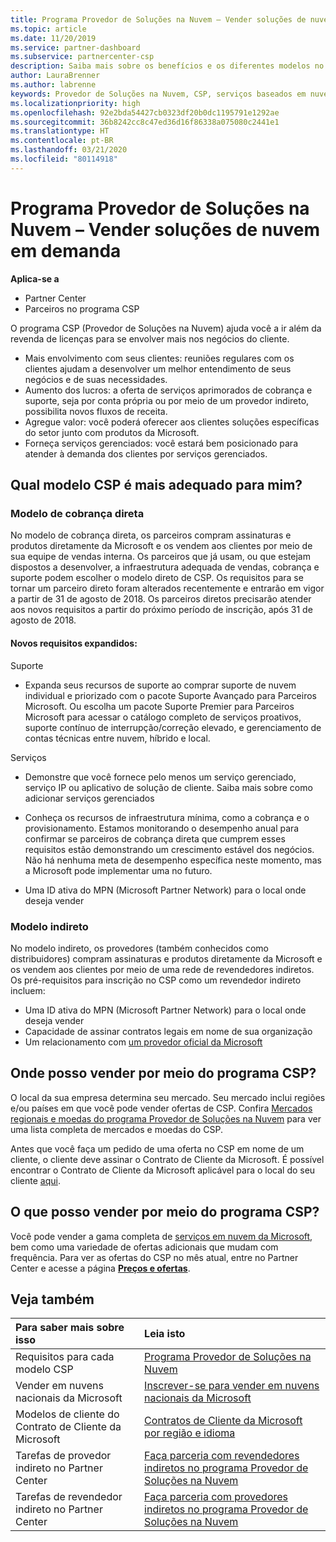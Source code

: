 ```yaml
---
title: Programa Provedor de Soluções na Nuvem – Vender soluções de nuvem em demanda | Partner Center
ms.topic: article
ms.date: 11/20/2019
ms.service: partner-dashboard
ms.subservice: partnercenter-csp
description: Saiba mais sobre os benefícios e os diferentes modelos no programa Provedor de Soluções na Nuvem que ajudam sua empresa a crescer com novos clientes e novas competências.
author: LauraBrenner
ms.author: labrenne
keywords: Provedor de Soluções na Nuvem, CSP, serviços baseados em nuvem, Azure, Office 365, Dynamics, parceiro CSP, vender no CSP, parceiro direto, parceiro CSP direto, revendedor CSP indireto, CSP direto, CSP indireto, modelo direto, modelo indireto, revendedor indireto, provedor indireto, provedor, distribuidor, programa provedor de soluções na nuvem
ms.localizationpriority: high
ms.openlocfilehash: 92e2bda54427cb0323df20b0dc1195791e1292ae
ms.sourcegitcommit: 36b8242cc8c47ed36d16f86338a075080c2441e1
ms.translationtype: HT
ms.contentlocale: pt-BR
ms.lasthandoff: 03/21/2020
ms.locfileid: "80114918"
---
```

# <a name="cloud-solution-provider-program---selling-in-demand-cloud-solutions"></a>Programa Provedor de Soluções na Nuvem – Vender soluções de nuvem em demanda 

**Aplica-se a**

- Partner Center
- Parceiros no programa CSP

O programa CSP (Provedor de Soluções na Nuvem) ajuda você a ir além da revenda de licenças para se envolver mais nos negócios do cliente.
 
- Mais envolvimento com seus clientes: reuniões regulares com os clientes ajudam a desenvolver um melhor entendimento de seus negócios e de suas necessidades.
- Aumento dos lucros: a oferta de serviços aprimorados de cobrança e suporte, seja por conta própria ou por meio de um provedor indireto, possibilita novos fluxos de receita.  
- Agregue valor: você poderá oferecer aos clientes soluções específicas do setor junto com produtos da Microsoft.
- Forneça serviços gerenciados: você estará bem posicionado para atender à demanda dos clientes por serviços gerenciados. 

## <a name="which-csp-model-is-best-for-me"></a>Qual modelo CSP é mais adequado para mim?

### <a name="direct-bill-model"></a>Modelo de cobrança direta

 No modelo de cobrança direta, os parceiros compram assinaturas e produtos diretamente da Microsoft e os vendem aos clientes por meio de sua equipe de vendas interna. Os parceiros que já usam, ou que estejam dispostos a desenvolver, a infraestrutura adequada de vendas, cobrança e suporte podem escolher o modelo direto de CSP. Os requisitos para se tornar um parceiro direto foram alterados recentemente e entrarão em vigor a partir de 31 de agosto de 2018. Os parceiros diretos precisarão atender aos novos requisitos a partir do próximo período de inscrição, após 31 de agosto de 2018.


#### <a name="new-expanded-requirements"></a>Novos requisitos expandidos:

Suporte
- Expanda seus recursos de suporte ao comprar suporte de nuvem individual e priorizado com o pacote Suporte Avançado para Parceiros Microsoft. Ou escolha um pacote Suporte Premier para Parceiros Microsoft para acessar o catálogo completo de serviços proativos, suporte contínuo de interrupção/correção elevado, e gerenciamento de contas técnicas entre nuvem, híbrido e local. 

Serviços

- Demonstre que você fornece pelo menos um serviço gerenciado, serviço IP ou aplicativo de solução de cliente. Saiba mais sobre como adicionar serviços gerenciados

- Conheça os recursos de infraestrutura mínima, como a cobrança e o provisionamento.
Estamos monitorando o desempenho anual para confirmar se parceiros de cobrança direta que cumprem esses requisitos estão demonstrando um crescimento estável dos negócios. Não há nenhuma meta de desempenho específica neste momento, mas a Microsoft pode implementar uma no futuro. 

- Uma ID ativa do MPN (Microsoft Partner Network) para o local onde deseja vender


### <a name="indirect-model"></a>Modelo indireto

No modelo indireto, os provedores (também conhecidos como distribuidores) compram assinaturas e produtos diretamente da Microsoft e os vendem aos clientes por meio de uma rede de revendedores indiretos. Os pré-requisitos para inscrição no CSP como um revendedor indireto incluem:

- Uma ID ativa do MPN (Microsoft Partner Network) para o local onde deseja vender
- Capacidade de assinar contratos legais em nome de sua organização
- Um relacionamento com [um provedor oficial da Microsoft](https://partnercenter.microsoft.com/partner/find-a-provider)


## <a name="where-can-i-sell-through-the-csp-program"></a>Onde posso vender por meio do programa CSP?

O local da sua empresa determina seu mercado. Seu mercado inclui regiões e/ou países em que você pode vender ofertas de CSP. Confira [Mercados regionais e moedas do programa Provedor de Soluções na Nuvem](regional-authorization-overview.md) para ver uma lista completa de mercados e moedas do CSP.

Antes que você faça um pedido de uma oferta no CSP em nome de um cliente, o cliente deve assinar o Contrato de Cliente da Microsoft. É possível encontrar o Contrato de Cliente da Microsoft aplicável para o local do seu cliente [aqui](agreements.md).  

## <a name="what-can-i-sell-through-the-csp-program"></a>O que posso vender por meio do programa CSP?

Você pode vender a gama completa de [serviços em nuvem da Microsoft](https://partner.microsoft.com/cloud-solution-provider/products-and-services), bem como uma variedade de ofertas adicionais que mudam com frequência. Para ver as ofertas do CSP no mês atual, entre no Partner Center e acesse a página [**Preços e ofertas**](https://partnercenter.microsoft.com/pcv/sales).

## <a name="see-also"></a>Veja também 


|**Para saber mais sobre isso**   |**Leia isto**   |
|:---------------------------|:--------------------|
|Requisitos para cada modelo CSP   | [Programa Provedor de Soluções na Nuvem](https://partnercenter.microsoft.com/partner/cloud-solution-provider)|
|Vender em nuvens nacionais da Microsoft   | [Inscrever-se para vender em nuvens nacionais da Microsoft](csp-national-clouds-overview.md)|
|Modelos de cliente do Contrato de Cliente da Microsoft   |[Contratos de Cliente da Microsoft por região e idioma](agreements.md)|
|Tarefas de provedor indireto no Partner Center  |[Faça parceria com revendedores indiretos no programa Provedor de Soluções na Nuvem](indirect-provider-tasks-in-partner-center.md)|
|Tarefas de revendedor indireto no Partner Center   |[Faça parceria com provedores indiretos no programa Provedor de Soluções na Nuvem](indirect-reseller-tasks-in-partner-center.md)|

